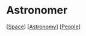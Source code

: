 # Astronomer

[[Space]] [[Astronomy]] [[People]]

[//begin]: # "Autogenerated link references for markdown compatibility"
[Space]: space "Space"
[Astronomy]: astronomy "Astronomy"
[People]: people "People"
[//end]: # "Autogenerated link references"